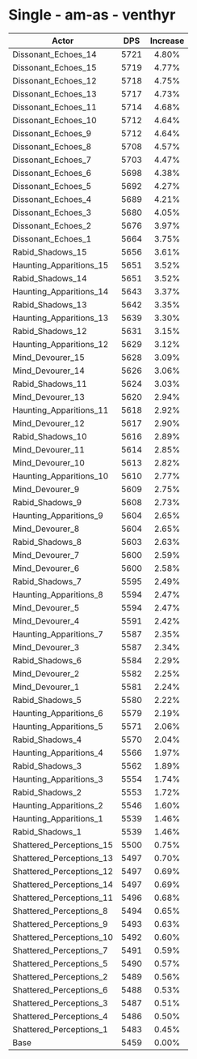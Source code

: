 # Single - am-as - venthyr
| Actor | DPS | Increase |
|---|:---:|:---:|
|Dissonant_Echoes_14|5721|4.80%|
|Dissonant_Echoes_15|5719|4.77%|
|Dissonant_Echoes_12|5718|4.75%|
|Dissonant_Echoes_13|5717|4.73%|
|Dissonant_Echoes_11|5714|4.68%|
|Dissonant_Echoes_10|5712|4.64%|
|Dissonant_Echoes_9|5712|4.64%|
|Dissonant_Echoes_8|5708|4.57%|
|Dissonant_Echoes_7|5703|4.47%|
|Dissonant_Echoes_6|5698|4.38%|
|Dissonant_Echoes_5|5692|4.27%|
|Dissonant_Echoes_4|5689|4.21%|
|Dissonant_Echoes_3|5680|4.05%|
|Dissonant_Echoes_2|5676|3.97%|
|Dissonant_Echoes_1|5664|3.75%|
|Rabid_Shadows_15|5656|3.61%|
|Haunting_Apparitions_15|5651|3.52%|
|Rabid_Shadows_14|5651|3.52%|
|Haunting_Apparitions_14|5643|3.37%|
|Rabid_Shadows_13|5642|3.35%|
|Haunting_Apparitions_13|5639|3.30%|
|Rabid_Shadows_12|5631|3.15%|
|Haunting_Apparitions_12|5629|3.12%|
|Mind_Devourer_15|5628|3.09%|
|Mind_Devourer_14|5626|3.06%|
|Rabid_Shadows_11|5624|3.03%|
|Mind_Devourer_13|5620|2.94%|
|Haunting_Apparitions_11|5618|2.92%|
|Mind_Devourer_12|5617|2.90%|
|Rabid_Shadows_10|5616|2.89%|
|Mind_Devourer_11|5614|2.85%|
|Mind_Devourer_10|5613|2.82%|
|Haunting_Apparitions_10|5610|2.77%|
|Mind_Devourer_9|5609|2.75%|
|Rabid_Shadows_9|5608|2.73%|
|Haunting_Apparitions_9|5604|2.65%|
|Mind_Devourer_8|5604|2.65%|
|Rabid_Shadows_8|5603|2.63%|
|Mind_Devourer_7|5600|2.59%|
|Mind_Devourer_6|5600|2.58%|
|Rabid_Shadows_7|5595|2.49%|
|Haunting_Apparitions_8|5594|2.47%|
|Mind_Devourer_5|5594|2.47%|
|Mind_Devourer_4|5591|2.42%|
|Haunting_Apparitions_7|5587|2.35%|
|Mind_Devourer_3|5587|2.34%|
|Rabid_Shadows_6|5584|2.29%|
|Mind_Devourer_2|5582|2.25%|
|Mind_Devourer_1|5581|2.24%|
|Rabid_Shadows_5|5580|2.22%|
|Haunting_Apparitions_6|5579|2.19%|
|Haunting_Apparitions_5|5571|2.06%|
|Rabid_Shadows_4|5570|2.04%|
|Haunting_Apparitions_4|5566|1.97%|
|Rabid_Shadows_3|5562|1.89%|
|Haunting_Apparitions_3|5554|1.74%|
|Rabid_Shadows_2|5553|1.72%|
|Haunting_Apparitions_2|5546|1.60%|
|Haunting_Apparitions_1|5539|1.46%|
|Rabid_Shadows_1|5539|1.46%|
|Shattered_Perceptions_15|5500|0.75%|
|Shattered_Perceptions_13|5497|0.70%|
|Shattered_Perceptions_12|5497|0.69%|
|Shattered_Perceptions_14|5497|0.69%|
|Shattered_Perceptions_11|5496|0.68%|
|Shattered_Perceptions_8|5494|0.65%|
|Shattered_Perceptions_9|5493|0.63%|
|Shattered_Perceptions_10|5492|0.60%|
|Shattered_Perceptions_7|5491|0.59%|
|Shattered_Perceptions_5|5490|0.57%|
|Shattered_Perceptions_2|5489|0.56%|
|Shattered_Perceptions_6|5488|0.53%|
|Shattered_Perceptions_3|5487|0.51%|
|Shattered_Perceptions_4|5486|0.50%|
|Shattered_Perceptions_1|5483|0.45%|
|Base|5459|0.00%|
